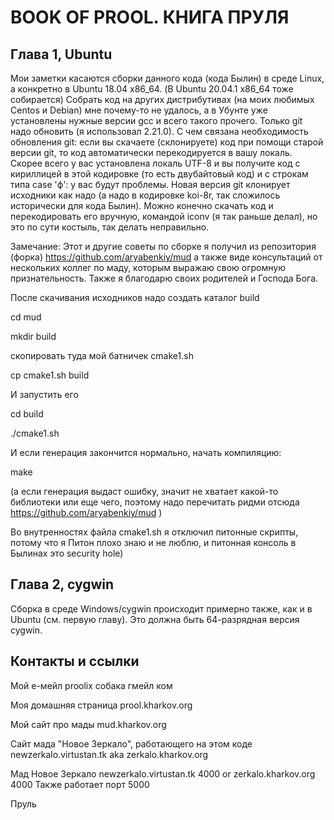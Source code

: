 # BOOK OF PROOL. КНИГА ПРУЛЯ

## Глава 1, Ubuntu

Мои заметки касаются сборки данного кода (кода Былин) в среде Linux, а конкретно в Ubuntu 18.04 x86_64.
(В Ubuntu 20.04.1 x86_64 тоже собирается)
Собрать код на других дистрибутивах (на моих любимых Centos и Debian) мне почему-то не удалось,
а в Убунте уже установлены нужные версии gcc и всего такого прочего. Только git надо обновить
(я использовал 2.21.0). С чем связана необходимость обновления git: если вы скачаете (склонируете)
код при помощи старой версии git, то код автоматически перекодируется в вашу локаль. Скорее всего
у вас установлена локаль UTF-8 и вы получите код с кириллицей в этой кодировке (то есть двубайтовый код)
и с строкам типа case 'ф': у вас будут проблемы. Новая версия git клонирует исходники как надо (а
надо в кодировке koi-8r, так сложилось исторически для кода Былин). Можно конечно скачать код 
и перекодировать его вручную, командой iconv (я так раньше делал), но это по сути костыль, так делать неправильно.

Замечание: Этот и другие советы по сборке я получил из репозитория (форка) https://github.com/aryabenkiy/mud
а также виде консультаций от нескольких коллег по маду, которым выражаю свою огромную признательность.
Также я благодарю своих родителей и Господа Бога.

После скачивания исходников надо создать каталог build

cd mud

mkdir build

скопировать туда мой батничек cmake1.sh

cp cmake1.sh build

И запустить его

cd build

./cmake1.sh

И если генерация закончится нормально, начать компиляцию:

make

(а если генерация выдаст ошибку, значит не хватает какой-то библиотеки или еще чего, поэтому надо
перечитать ридми отсюда https://github.com/aryabenkiy/mud )

Во внутренностях файла cmake1.sh я отключил питонные скрипты, потому что я Питон плохо знаю и не люблю,
и питонная консоль в Былинах это security hole)

## Глава 2, cygwin

Сборка в среде Windows/cygwin происходит примерно также, как и в Ubuntu (см. первую главу).
Это должна быть 64-разрядная версия cygwin.

## Контакты и ссылки

Мой е-мейл proolix собака гмейл ком

Моя домашняя страница prool.kharkov.org

Мой сайт про мады mud.kharkov.org

Сайт мада "Новое Зеркало", работающего на этом коде newzerkalo.virtustan.tk aka zerkalo.kharkov.org

Мад Новое Зеркало newzerkalo.virtustan.tk 4000
or
zerkalo.kharkov.org 4000
Также работает порт 5000

Пруль
